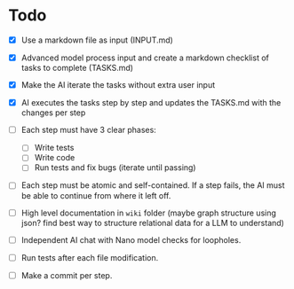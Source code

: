 # Todo

- [x] Use a markdown file as input (INPUT.md)
- [x] Advanced model process input and create a markdown checklist of tasks to complete (TASKS.md)
- [x] Make the AI iterate the tasks without extra user input
- [x] AI executes the tasks step by step and updates the TASKS.md with the changes per step
- [ ] Each step must have 3 clear phases:
  - [ ] Write tests
  - [ ] Write code
  - [ ] Run tests and fix bugs (iterate until passing)
- [ ] Each step must be atomic and self-contained. If a step fails, the AI must be able to continue from where it left off.
- [ ] High level documentation in `wiki` folder (maybe graph structure using json? find best way to structure relational data for a LLM to understand)
- [ ] Independent AI chat with Nano model checks for loopholes.
- [ ] Run tests after each file modification.
- [ ] Make a commit per step.

